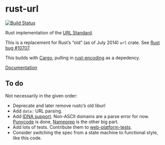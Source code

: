 rust-url
========

[![Build Status](https://travis-ci.org/servo/rust-url.svg?branch=master)](https://travis-ci.org/servo/rust-url)

Rust implementation of the [URL Standard](http://url.spec.whatwg.org/).

This is a replacement for Rust’s “old” (as of July 2014) `url` crate.
See [Rust bug #10707](https://github.com/mozilla/rust/issues/10707).

This builds with [Cargo](https://github.com/rust-lang/cargo),
pulling in [rust-encoding](https://github.com/lifthrasiir/rust-encoding) as a depedency.

[Documentation](http://servo.github.io/rust-url/url/index.html)


To do
-----

Not necessarily in the given order:

* Deprecate and later remove rustc’s old liburl
* Add `data:` URL parsing.
* Add [IDNA support](http://url.spec.whatwg.org/#idna).
  Non-ASCII domains are a parse error for now.
  [Punycode](http://tools.ietf.org/html/rfc3492) is done,
  [Nameprep](http://tools.ietf.org/html/rfc3491) is the other big part.
* Add lots of tests.
  Contribute them to [web-platform-tests](https://github.com/w3c/web-platform-tests/tree/master/url).
* Consider switching the spec from a state machine to functional style, like this code.
